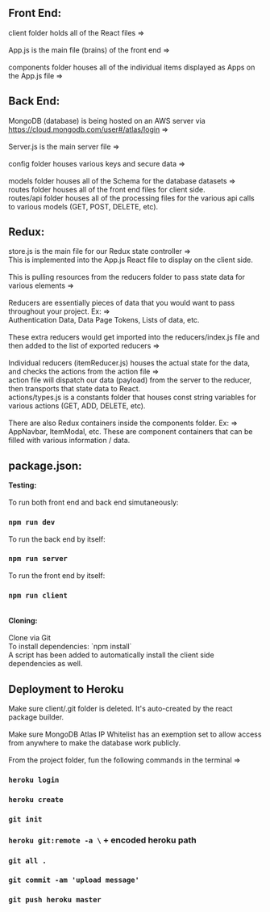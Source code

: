 ## Front End:

client folder holds all of the React files =><br><br>
App.js is the main file (brains) of the front end =><br><br>
components folder houses all of the individual items displayed as Apps on the App.js file =>

## Back End:

MongoDB (database) is being hosted on an AWS server via https://cloud.mongodb.com/user#/atlas/login =><br><br>
Server.js is the main server file =><br><br>
config folder houses various keys and secure data =><br><br>
models folder houses all of the Schema for the database datasets =><br>
routes folder houses all of the front end files for client side.<br>
routes/api folder houses all of the processing files for the various api calls to various models (GET, POST, DELETE, etc).

## Redux:

store.js is the main file for our Redux state controller =><br>
This is implemented into the App.js React file to display on the client side.<br><br>
This is pulling resources from the reducers folder to pass state data for various elements =><br><br>
Reducers are essentially pieces of data that you would want to pass throughout your project. Ex: =><br>
Authentication Data, Data Page Tokens, Lists of data, etc.<br><br>
These extra reducers would get imported into the reducers/index.js file and then added to the list of exported reducers =><br><br>
Individual reducers (itemReducer.js) houses the actual state for the data, and checks the actions from the action file =><br>
action file will dispatch our data (payload) from the server to the reducer, then transports that state data to React.<br>
actions/types.js is a constants folder that houses const string variables for various actions (GET, ADD, DELETE, etc).<br><br>
There are also Redux containers inside the components folder. Ex: =><br>
AppNavbar, ItemModal, etc. These are component containers that can be filled with various information / data.

## package.json:

<strong>Testing:</strong><br><br>
To run both front end and back end simutaneously:

### `npm run dev`

To run the back end by itself:

### `npm run server`

To run the front end by itself:

### `npm run client`

<br>
<strong>Cloning:</strong><br><br>
Clone via Git<br>
To install dependencies: `npm install`<br>
A script has been added to automatically install the client side dependencies as well.

## Deployment to Heroku

Make sure client/.git folder is deleted. It's auto-created by the react package builder.<br><br>
Make sure MongoDB Atlas IP Whitelist has an exemption set to allow access from anywhere to make the database work publicly.<br><br>
From the project folder, fun the following commands in the terminal =><br>

### `heroku login`

### `heroku create`

### `git init`

### `heroku git:remote -a \` + encoded heroku path

### `git all .`

### `git commit -am 'upload message'`

### `git push heroku master`
